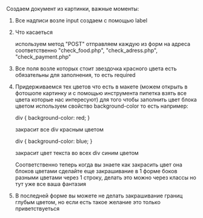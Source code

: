 Создаем документ из картинки, важные моменты:

 1. Все надписи возле input создаем с помощью label
 2. Что касаеться <form> используем метод "POST" отправляем каждую из форм на адреса соответственно "check_food.php", "check_adress.php",
 "check_payment.php"
 3. Все поля возле которых стоит звездочка красного цвета есть обязательны для заполнения, то есть required
 4. Придерживаемся тех цветов что есть в макете (можем открыть в фотошопе картинку и с помощью инструмента пипетка взять все цвета которые нас интересуют)
    для того чтобы заполнить цвет блока цветом используем свойство background-color то есть например:

    div {
        background-color: red;
    }

    закрасит все div красным цветом


    div {
        background-color: blue;
    }

    закрасит цвет текста во всех div синим цветом

    Соответственно теперь когда вы знаете как закрасить цвет она блоков цветами сделайте еще закрашивание в 1 форме боков разными цветами через
    1 строку, делать это можно через классы но тут уже все ваша фантазия
 5. В последней форме вы можете не делать закрашивание границ глубым цветом, но если есть такое желание это только приветствуеться
